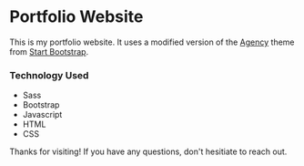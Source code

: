 # Portfolio Website

This is my portfolio website. It uses a modified version of the [Agency](https://startbootstrap.com/template-overviews/agency/) theme from [Start Bootstrap](http://startbootstrap.com/).

### Technology Used

- Sass
- Bootstrap
- Javascript
- HTML
- CSS

Thanks for visiting! If you have any questions, don't hesitiate to reach out.
